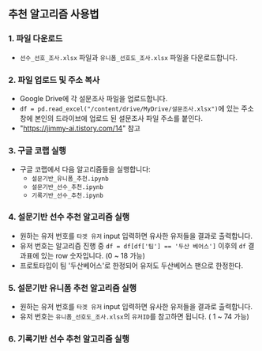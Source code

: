 ## 추천 알고리즘 사용법

### 1. 파일 다운로드
- `선수_선호_조사.xlsx` 파일과 `유니폼_선호도_조사.xlsx` 파일을 다운로드합니다.

### 2. 파일 업로드 및 주소 복사
- Google Drive에 각 설문조사 파일을 업로드합니다.
- `df = pd.read_excel("/content/drive/MyDrive/설문조사.xlsx")`에 있는 주소창에 본인의 드라이브에 업로드 된 설문조사 파일 주소를 붙인다.
- "https://jimmy-ai.tistory.com/14" 참고

### 3. 구글 코랩 실행
- 구글 코랩에서 다음 알고리즘들을 실행합니다:
  - `설문기반_유니폼_추천.ipynb`
  - `설문기반_선수_추천.ipynb`
  - `기록기반_선수_추천.ipynb`
  
### 4. 설문기반 선수 추천 알고리즘 실행
- 원하는 유저 번호를 `타겟 유저` input 입력하면 유사한 유저들을 결과로 출력합니다.
- 유저 번호는 알고리즘 진행 중  `df = df[df['팀'] == '두산 베어스']` 이후의 `df` 결과표에 있는 row 숫자입니다. (0 ~ 18 가능)
- 프로토타입이 팀 '두산베어스'로 한정되어 유저도 두산베어스 팬으로 한정한다.

### 5. 설문기반 유니폼 추천 알고리즘 실행
- 원하는 유저 번호를 `타겟 유저` input 입력하면 유사한 유저들을 결과로 출력합니다.
- 유저 번호는 `유니폼_선호도_조사.xlsx`의 `유저ID`를 참고하면 됩니다. ( 1 ~ 74 가능)

### 6. 기록기반 선수 추천 알고리즘 실행
